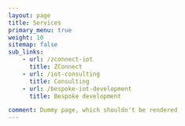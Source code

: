 ```yaml
---
layout: page
title: Services
primary_menu: true
weight: 10
sitemap: false
sub_links:
    - url: /zconnect-iot
      title: ZConnect
    - url: /iot-consulting
      title: Consulting
    - url: /bespoke-iot-development
      title: Bespoke development

comment: Dummy page, which shouldn't be rendered
---
```

